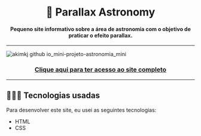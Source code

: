<h1 align="center"> &#x1F30C; Parallax Astronomy</h1>
<h4 align="center">Pequeno site informativo sobre a área de astronomia com o objetivo de praticar o efeito parallax.</h4>
<hr>

![akimkj github io_mini-projeto-astronomia_mini](https://github.com/Akimkj/mini-projeto-astronomia/assets/156031298/87e4e95b-1869-431c-bba7-329c8b5b429b)

<h3 align="center"><a href="https://akimkj.github.io/mini-projeto-astronomia/">Clique aqui para ter acesso ao site completo</a></h3>

<hr>
<h2> 👨🏻‍💻 Tecnologias usadas</h2>
<p>Para desenvolver este site, eu usei as seguintes tecnologias:</p>
<ul>
  <li>HTML</li>
  <li>CSS</li>
</ul>

